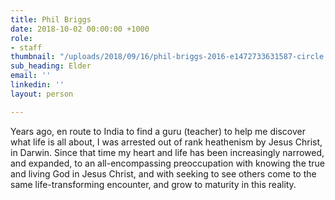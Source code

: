 ```yaml
---
title: Phil Briggs
date: 2018-10-02 00:00:00 +1000
role:
- staff
thumbnail: "/uploads/2018/09/16/phil-briggs-2016-e1472733631587-circle.jpg"
sub_heading: Elder
email: ''
linkedin: ''
layout: person

---
```

Years ago, en route to India to find a guru (teacher) to help me discover what life is all about, I was arrested out of rank heathenism by Jesus Christ, in Darwin. Since that time my heart and life has been increasingly narrowed, and expanded, to an all-encompassing preoccupation with knowing the true and living God in Jesus Christ, and with seeking to see others come to the same life-transforming encounter, and grow to maturity in this reality.
